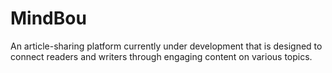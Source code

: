 # MindBou
An article-sharing platform currently under development that is designed to connect readers and writers through engaging content on various topics.
